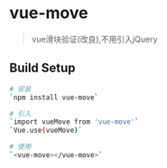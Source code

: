 # vue-move

> vue滑块验证(改良),不用引入jQuery

## Build Setup

``` bash
# 安装
`npm install vue-move`

# 引入
`import vueMove from 'vue-move'`
`Vue.use(vueMove)`

# 使用
`<vue-move></vue-move>`
```

